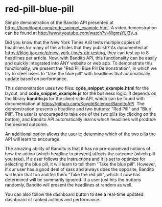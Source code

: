 # red-pill-blue-pill
Simple demonstration of the Bandito API presented at https://banditoapi.com/code_snippet_example.html. A video demonstration can be found at http://www.youtube.com/watch?v=WgmsYLj3V_s.

Did you know that the New York Times A/B tests multiple copies of headlines for many of the articles that they publish? As documented at https://blog.tjcx.me/p/new-york-times-ab-testing, they can test up to 8 headlines per article. Now, with Bandito API, this functionality can be easily and quickly integrated into ANY website or web app. To demonstrate this functionality, we present the "Red Pill Blue Pill Demonstration", in which we try to steer users to "take the blue pill" with headlines that automatically update based on performance.

This demonstration uses two files: **code_snippet_example.html** for the layout, and **code_snippet_example.js** for the business logic. It depends on the library **bandito.js** for the client-side API, which can be found with documentation at https://github.com/KoyoteScience/BanditoAPI. The demonstration presents a headline and two buttons: "Red Pill" and "Blue Pill". The user is encouraged to take one of the two pills (by clicking on the button), and Bandito API automatically learns which headlines will produce the desired outcome.

An additional option allows the user to determine which of the two pills the API will learn to encourage.

The amazing ability of Bandito is that it has no pre-conceived notions of how the action (which headline to present) affects the outcome (which pill you take). If a user follows the instructions and it is set to optimize for selecting the blue pill, it will learn to tell them "Take the blue pill". However, if our user has a good deal of sass and always does the opposite, Bandito will learn that too and tell them "Take the red pill", which it now has determined will be summarily ignored. If a user just hits the buttons randomly, Bandito will present the headlines at random as well.

You can also follow the dashboard button to see a real-time updated dashboard of ranked actions and performance.
